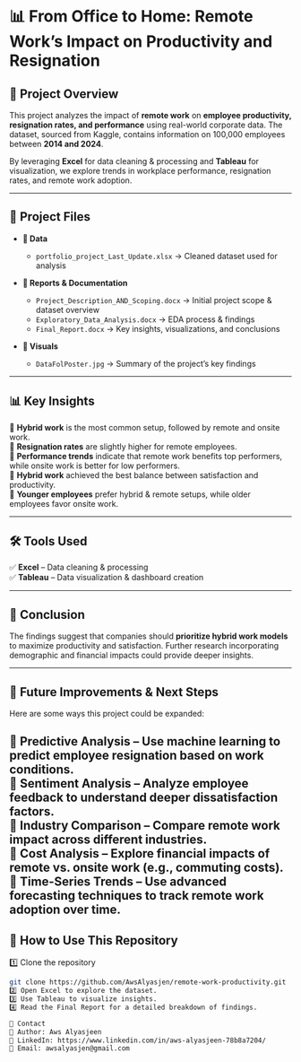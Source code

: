 # 📊 From Office to Home: Remote Work’s Impact on Productivity and Resignation  

## 📝 Project Overview  
This project analyzes the impact of **remote work** on **employee productivity, resignation rates, and performance** using real-world corporate data. The dataset, sourced from Kaggle, contains information on 100,000 employees between **2014 and 2024**.  

By leveraging **Excel** for data cleaning & processing and **Tableau** for visualization, we explore trends in workplace performance, resignation rates, and remote work adoption.

---

## 📂 Project Files  

- **📁 Data**  
  - `portfolio_project_Last_Update.xlsx` → Cleaned dataset used for analysis  

- **📁 Reports & Documentation**  
  - `Project_Description_AND_Scoping.docx` → Initial project scope & dataset overview  
  - `Exploratory_Data_Analysis.docx` → EDA process & findings  
  - `Final_Report.docx` → Key insights, visualizations, and conclusions  

- **📁 Visuals**  
  - `DataFolPoster.jpg` → Summary of the project’s key findings  

---

## 📊 Key Insights  

🔹 **Hybrid work** is the most common setup, followed by remote and onsite work.  
🔹 **Resignation rates** are slightly higher for remote employees.  
🔹 **Performance trends** indicate that remote work benefits top performers, while onsite work is better for low performers.  
🔹 **Hybrid work** achieved the best balance between satisfaction and productivity.  
🔹 **Younger employees** prefer hybrid & remote setups, while older employees favor onsite work.  

---

## 🛠️ Tools Used  

✅ **Excel** – Data cleaning & processing  
✅ **Tableau** – Data visualization & dashboard creation  

---

## 📌 Conclusion  
The findings suggest that companies should **prioritize hybrid work models** to maximize productivity and satisfaction. Further research incorporating demographic and financial impacts could provide deeper insights.  

---
## 🚀 Future Improvements & Next Steps  

Here are some ways this project could be expanded:  

🔹 **Predictive Analysis** – Use machine learning to predict employee resignation based on work conditions.  
🔹 **Sentiment Analysis** – Analyze employee feedback to understand deeper dissatisfaction factors.  
🔹 **Industry Comparison** – Compare remote work impact across different industries.  
🔹 **Cost Analysis** – Explore financial impacts of remote vs. onsite work (e.g., commuting costs).  
🔹 **Time-Series Trends** – Use advanced forecasting techniques to track remote work adoption over time.  
---
## 🚀 How to Use This Repository  

1️⃣ Clone the repository  
```sh
git clone https://github.com/AwsAlyasjen/remote-work-productivity.git
2️⃣ Open Excel to explore the dataset.
3️⃣ Use Tableau to visualize insights.
4️⃣ Read the Final Report for a detailed breakdown of findings.

🔗 Contact
📌 Author: Aws Alyasjeen
📌 LinkedIn: https://www.linkedin.com/in/aws-alyasjeen-78b8a7204/
📌 Email: awsalyasjen@gmail.com

